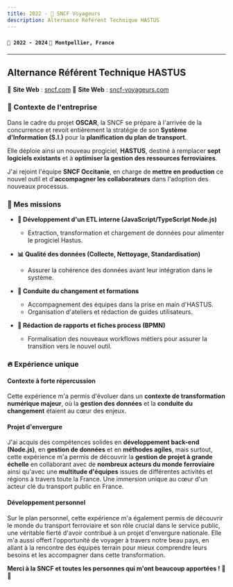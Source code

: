 ```yaml
---
title: 2022 - 🚆 SNCF Voyageurs
description: Alternance Référent Technique HASTUS
---
```


#### `📅 2022 - 2024` `📍 Montpellier, France`

---

## Alternance Référent Technique HASTUS

🔗 **Site Web** : [sncf.com](https://www.sncf.com/)
🔗 **Site Web** : [sncf-voyageurs.com](https://www.sncf-voyageurs.com/)

### 📌 Contexte de l'entreprise

Dans le cadre du projet **OSCAR**, la SNCF se prépare à l'arrivée de la concurrence et revoit entièrement la stratégie de son **Système d'Information (S.I.)** pour la **planification du plan de transport**.

Elle déploie ainsi un nouveau progiciel, **HASTUS**, destiné à remplacer **sept logiciels existants** et à **optimiser la gestion des ressources ferroviaires**.

J'ai rejoint l'équipe **SNCF Occitanie**, en charge de **mettre en production** ce nouvel outil et d'**accompagner les collaborateurs** dans l'adoption des nouveaux processus.

### 🎯 Mes missions

-   **💾 Développement d'un ETL interne (JavaScript/TypeScript Node.js)**

    -   Extraction, transformation et chargement de données pour alimenter le progiciel Hastus.

-   **📊 Qualité des données (Collecte, Nettoyage, Standardisation)**

    -   Assurer la cohérence des données avant leur intégration dans le système.

-   **📖 Conduite du changement et formations**

    -   Accompagnement des équipes dans la prise en main d'HASTUS.
    -   Organisation d'ateliers et rédaction de guides utilisateurs.

-   **📝 Rédaction de rapports et fiches process (BPMN)**

    -   Formalisation des nouveaux workflows métiers pour assurer la transition vers le nouvel outil.

### 🔥 Expérience unique

#### Contexte à forte répercussion

Cette expérience m'a permis d'évoluer dans un **contexte de transformation numérique majeur**, où la **gestion des données** et la **conduite du changement** étaient au cœur des enjeux.

#### Projet d'envergure

J'ai acquis des compétences solides en **développement back-end (Node.js)**, en **gestion de données** et en **méthodes agiles**, mais surtout, cette expérience m'a permis de découvrir la **gestion de projet à grande échelle** en collaborant avec de **nombreux acteurs du monde ferroviaire** ainsi qu'avec une **multitude d'équipes** issues de différentes activités et régions à travers toute la France. Une immersion unique au cœur d'un acteur clé du transport public en France.

#### Développement personnel

Sur le plan personnel, cette expérience m'a également permis de découvrir le monde du transport ferroviaire et son rôle crucial dans le service public, une véritable fierté d'avoir contribué à un projet d'envergure nationale. Elle m'a aussi offert l'opportunité de voyager à travers notre beau pays, en allant à la rencontre des équipes terrain pour mieux comprendre leurs besoins et les accompagner dans cette transformation.

**Merci à la SNCF et toutes les personnes qui m'ont beaucoup apportées !** 🚆✨
